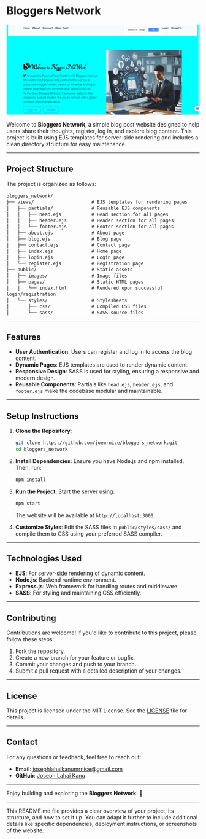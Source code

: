 # Bloggers Network

![Banner Image](./public/images/bloggers+network.png)

Welcome to **Bloggers Network**, a simple blog post website designed to help users share their thoughts, register, log in, and explore blog content. This project is built using EJS templates for server-side rendering and includes a clean directory structure for easy maintenance.

---

## Project Structure

The project is organized as follows:

```
bloggers_network/
├── views/                     # EJS templates for rendering pages
│   ├── partials/              # Reusable EJS components
│   │   ├── head.ejs           # Head section for all pages
│   │   ├── header.ejs         # Header section for all pages
│   │   └── footer.ejs         # Footer section for all pages
│   ├── about.ejs              # About page
│   ├── blog.ejs               # Blog page
│   ├── contact.ejs            # Contact page
│   ├── index.ejs              # Home page
│   ├── login.ejs              # Login page
│   └── register.ejs           # Registration page
├── public/                    # Static assets
│   ├── images/                # Image files
│   ├── pages/                 # Static HTML pages
│   │   └── index.html         # Rendered upon successful login/registration
│   └── styles/                # Stylesheets
│       ├── css/               # Compiled CSS files
│       └── sass/              # SASS source files
```

---

## Features

- **User Authentication**: Users can register and log in to access the blog content.
- **Dynamic Pages**: EJS templates are used to render dynamic content.
- **Responsive Design**: SASS is used for styling, ensuring a responsive and modern design.
- **Reusable Components**: Partials like `head.ejs`, `header.ejs`, and `footer.ejs` make the codebase modular and maintainable.

---

## Setup Instructions

1. **Clone the Repository**:
    ```bash
    git clone https://github.com/joemrnice/bloggers_network.git
    cd bloggers_network
    ```

2. **Install Dependencies**:
    Ensure you have Node.js and npm installed. Then, run:
    ```bash
    npm install
    ```

3. **Run the Project**:
    Start the server using:
    ```bash
    npm start
    ```
    The website will be available at `http://localhost:3000`.

4. **Customize Styles**:
    Edit the SASS files in `public/styles/sass/` and compile them to CSS using your preferred SASS compiler.

---

## Technologies Used

- **EJS**: For server-side rendering of dynamic content.
- **Node.js**: Backend runtime environment.
- **Express.js**: Web framework for handling routes and middleware.
- **SASS**: For styling and maintaining CSS efficiently.

---

## Contributing

Contributions are welcome! If you'd like to contribute to this project, please follow these steps:

1. Fork the repository.
2. Create a new branch for your feature or bugfix.
3. Commit your changes and push to your branch.
4. Submit a pull request with a detailed description of your changes.

---

## License

This project is licensed under the MIT License. See the [LICENSE](LICENSE) file for details.

---

## Contact

For any questions or feedback, feel free to reach out:

- **Email**: josephlahaikanumrnice@gmail.com
- **GitHub**: [Joseph Lahai Kanu](https://github.com/joemrnice)

---

Enjoy building and exploring the **Bloggers Network**! 🚀

---

This README.md file provides a clear overview of your project, its structure, and how to set it up. You can adapt it further to include additional details like specific dependencies, deployment instructions, or screenshots of the website.